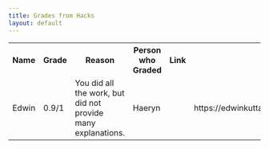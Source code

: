 ```yaml
---
title: Grades from Hacks
layout: default
---
```


<table>
  <tr>
    <th>Name</th>
    <th>Grade</th>
    <th>Reason</th>
    <th>Person who Graded</th>
    <th>Link</th>
  </tr>

  <tr>
    <td>Edwin</td>
    <td>0.9/1</td>
    <td>You did all the work, but did not provide many explanations.</td>
    <td>Haeryn<td>
    <td>https://edwinkuttappi.github.io/fastpage1/week14/tri2/2022/11/29/Section3&4.html<td>
  </tr>